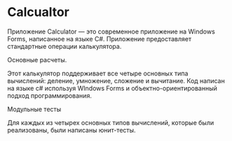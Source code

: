 # Calcualtor
Приложение Calculator — это современное приложение на Windows Forms, написанное на языке C#. Приложение предоставляет стандартные операции калькулятора.

Основные расчеты.

Этот калькулятор поддерживает все четыре основных типа вычислений: деление, умножение, сложение и вычитание.
Код написан на языке c# используя WIndows Forms и объектно-ориентированный подход программирования.

Модульные тесты

Для каждых из четырех основных типов вычислений, которые были реализованы, были написаны юнит-тесты.
